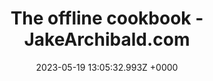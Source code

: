 ---
title: "The offline cookbook - JakeArchibald.com"
link: "https://jakearchibald.com/2014/offline-cookbook/"
date: "2023-05-19 13:05:32.993Z +0000"
description: 
category: "articles"
---